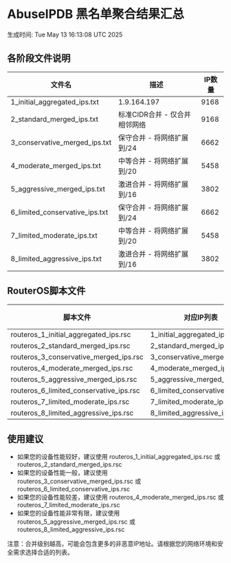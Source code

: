 # AbuseIPDB 黑名单聚合结果汇总
生成时间: Tue May 13 16:13:08 UTC 2025

## 各阶段文件说明

| 文件名 | 描述 | IP数量 |
|--------|------|--------|
| 1_initial_aggregated_ips.txt | 1.9.164.197 | 9168 |
| 2_standard_merged_ips.txt | 标准CIDR合并 - 仅合并相邻网络 | 9168 |
| 3_conservative_merged_ips.txt | 保守合并 - 将网络扩展到/24 | 6662 |
| 4_moderate_merged_ips.txt | 中等合并 - 将网络扩展到/20 | 5458 |
| 5_aggressive_merged_ips.txt | 激进合并 - 将网络扩展到/16 | 3802 |
| 6_limited_conservative_ips.txt | 保守合并 - 将网络扩展到/24 | 6662 |
| 7_limited_moderate_ips.txt | 中等合并 - 将网络扩展到/20 | 5458 |
| 8_limited_aggressive_ips.txt | 激进合并 - 将网络扩展到/16 | 3802 |

## RouterOS脚本文件

| 脚本文件 | 对应IP列表 | IP数量 |
|----------|------------|--------|
| routeros_1_initial_aggregated_ips.rsc | 1_initial_aggregated_ips.txt | 9168 |
| routeros_2_standard_merged_ips.rsc | 2_standard_merged_ips.txt | 9168 |
| routeros_3_conservative_merged_ips.rsc | 3_conservative_merged_ips.txt | 6662 |
| routeros_4_moderate_merged_ips.rsc | 4_moderate_merged_ips.txt | 5458 |
| routeros_5_aggressive_merged_ips.rsc | 5_aggressive_merged_ips.txt | 3802 |
| routeros_6_limited_conservative_ips.rsc | 6_limited_conservative_ips.txt | 6662 |
| routeros_7_limited_moderate_ips.rsc | 7_limited_moderate_ips.txt | 5458 |
| routeros_8_limited_aggressive_ips.rsc | 8_limited_aggressive_ips.txt | 3802 |

## 使用建议

- 如果您的设备性能较好，建议使用 routeros_1_initial_aggregated_ips.rsc 或 routeros_2_standard_merged_ips.rsc
- 如果您的设备性能一般，建议使用 routeros_3_conservative_merged_ips.rsc 或 routeros_6_limited_conservative_ips.rsc
- 如果您的设备性能较差，建议使用 routeros_4_moderate_merged_ips.rsc 或 routeros_7_limited_moderate_ips.rsc
- 如果您的设备性能非常有限，建议使用 routeros_5_aggressive_merged_ips.rsc 或 routeros_8_limited_aggressive_ips.rsc

注意：合并级别越高，可能会包含更多的非恶意IP地址。请根据您的网络环境和安全需求选择合适的列表。
